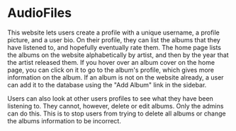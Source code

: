 <h1>AudioFiles</h1>

This website lets users create a profile with a unique username, a profile picture, and a user bio. On their profile, they can list the albums that they have listened to, and hopefully eventually rate them. The home page lists the albums on the website alphabetically by artist, and then by the year that the artist released them. If you hover over an album cover on the home page, you can click on it to go to the album's profile, which gives more information on the album. If an album is not on the website already, a user can add it to the database using the "Add Album" link in the sidebar. 

Users can also look at other users profiles to see what they have been listening to. They cannot, however, delete or edit albums. Only the admins can do this. This is to stop users from trying to delete all albums or change the albums information to be incorrect.
